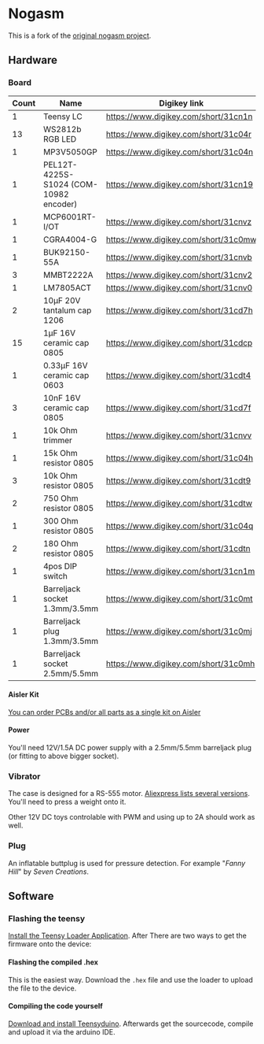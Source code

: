 # Nogasm

This is a fork of the [original nogasm project](https://github.com/nogasm/nogasm).

## Hardware

### Board

Count | Name | Digikey link
-----|--------|-------------
1 | Teensy LC | https://www.digikey.com/short/31cn1n
13 | WS2812b RGB LED | https://www.digikey.com/short/31c04r
1 | MP3V5050GP | https://www.digikey.com/short/31c04n
1 | PEL12T-4225S-S1024 (COM-10982 encoder) | https://www.digikey.com/short/31cn19
1 | MCP6001RT-I/OT | https://www.digikey.com/short/31cnvz
1 | CGRA4004-G | https://www.digikey.com/short/31c0mw
1 | BUK92150-55A | https://www.digikey.com/short/31cnvb
3 | MMBT2222A | https://www.digikey.com/short/31cnv2
1 | LM7805ACT | https://www.digikey.com/short/31cnv0
2 | 10µF 20V tantalum cap 1206 | https://www.digikey.com/short/31cd7h
15 | 1µF 16V ceramic cap 0805 | https://www.digikey.com/short/31cdcp
1 | 0.33µF 16V ceramic cap 0603 | https://www.digikey.com/short/31cdt4
3 | 10nF 16V ceramic cap 0805| https://www.digikey.com/short/31cd7f
1 | 10k Ohm trimmer | https://www.digikey.com/short/31cnvv
1 | 15k Ohm resistor 0805 | https://www.digikey.com/short/31c04h
3 | 10k Ohm resistor 0805 | https://www.digikey.com/short/31cdt9
2 | 750 Ohm resistor 0805 | https://www.digikey.com/short/31cdtw
1 | 300 Ohm resistor 0805 | https://www.digikey.com/short/31c04q
2 | 180 Ohm resistor 0805 | https://www.digikey.com/short/31cdtn
1 | 4pos DIP switch | https://www.digikey.com/short/31cn1m
1 | Barreljack socket 1.3mm/3.5mm | https://www.digikey.com/short/31c0mt
1 | Barreljack plug 1.3mm/3.5mm | https://www.digikey.com/short/31c0mj
1 | Barreljack socket 2.5mm/5.5mm | https://www.digikey.com/short/31c0mh

#### Aisler Kit
[You can order PCBs and/or all parts as a single kit on Aisler](https://aisler.net/DunkelRatte/nogasm/board)

#### Power
You'll need 12V/1.5A DC power supply with a 2.5mm/5.5mm barreljack plug (or fitting to above bigger socket).

### Vibrator
The case is designed for a RS-555 motor. [Aliexpress lists several versions](https://www.aliexpress.com/wholesale?SearchText=rs555).
You'll need to press a weight onto it.

Other 12V DC toys controlable with PWM and using up to 2A should work as well.

### Plug
An inflatable buttplug is used for pressure detection. For example "*Fanny Hill*" by *Seven Creations*.


## Software

### Flashing the teensy

[Install the Teensy Loader Application](https://www.pjrc.com/teensy/loader.html).
After There are two ways to get the firmware onto the device:

#### Flashing the compiled .hex
This is the easiest way. Download the `.hex` file and use the loader to upload the file to the device.

#### Compiling the code yourself
[Download and install Teensyduino](https://www.pjrc.com/teensy/td_download.html).
Afterwards get the sourcecode, compile and upload it via the arduino IDE.